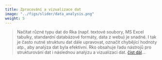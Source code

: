 ```yaml
---
title: Zpracování a vizualizace dat
image: "../figs/slider/data_analysis.png"
weight: 5
---
```


 > Načítat různé typu dat do Rka (např. textové soubory, MS Excel tabulky, standardní databázové formáty, data z webu) je snadné. I tak je často nutné strukturu dat dále upravovat, označit chybějící hodnoty atp., aby analýza dat byla efektivní. Rko obsahuje řadu nástrojů pro strukturování dat i následnou analýzu a vizualizaci dat. [číst dál](/blog/data_analysis/)...

